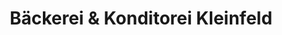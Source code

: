 ---
title: "Bäckerei & Konditorei Kleinfeld"
url: /boltenhagen/baeckerei-und-konditorei-kleinfeld/
shop: Bäckerei
---